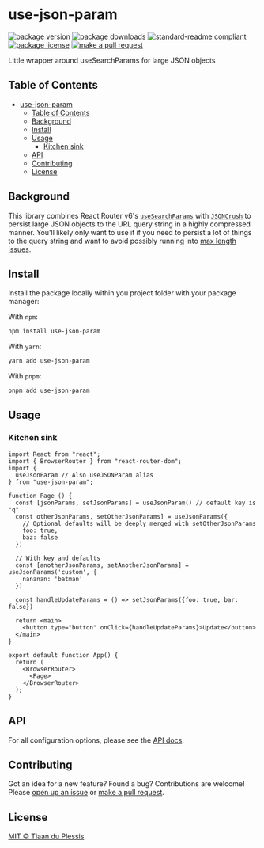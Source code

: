 
# use-json-param
[![package version](https://img.shields.io/npm/v/use-json-param.svg?style=flat-square)](https://npmjs.org/package/use-json-param)
[![package downloads](https://img.shields.io/npm/dm/use-json-param.svg?style=flat-square)](https://npmjs.org/package/use-json-param)
[![standard-readme compliant](https://img.shields.io/badge/readme%20style-standard-brightgreen.svg?style=flat-square)](https://github.com/RichardLitt/standard-readme)
[![package license](https://img.shields.io/npm/l/use-json-param.svg?style=flat-square)](https://npmjs.org/package/use-json-param)
[![make a pull request](https://img.shields.io/badge/PRs-welcome-brightgreen.svg?style=flat-square)](http://makeapullrequest.com)

Little wrapper around useSearchParams for large JSON objects

## Table of Contents
- [use-json-param](#use-json-param)
  - [Table of Contents](#table-of-contents)
  - [Background](#background)
  - [Install](#install)
  - [Usage](#usage)
    - [Kitchen sink](#kitchen-sink)
  - [API](#api)
  - [Contributing](#contributing)
  - [License](#license)

## Background

This library combines React Router v6's [`useSearchParams`](https://reactrouter.com/docs/en/v6/hooks/use-search-params) with [`JSONCrush`](https://github.com/KilledByAPixel/JSONCrush) to persist large JSON objects to the URL query string in a highly compressed manner. You'll likely only want to use it if you need to persist a lot of things to the query string and want to avoid possibly running into [max length issues](https://stackoverflow.com/questions/812925/what-is-the-maximum-possible-length-of-a-query-string).

## Install

Install the package locally within you project folder with your package manager:

With `npm`:
```sh
npm install use-json-param
```

With `yarn`:
```sh
yarn add use-json-param
```

With `pnpm`:
```sh
pnpm add use-json-param
```

## Usage

### Kitchen sink

```tsx
import React from "react";
import { BrowserRouter } from "react-router-dom";
import {
  useJsonParam // Also useJSONParam alias
} from "use-json-param";

function Page () {
  const [jsonParams, setJsonParams] = useJsonParam() // default key is "q"
  const otherJsonParams, setOtherJsonParams] = useJsonParams({
    // Optional defaults will be deeply merged with setOtherJsonParams
    foo: true,
    baz: false
  })

  // With key and defaults
  const [anotherJsonParams, setAnotherJsonParams] = useJsonParams('custom', {
    nananan: 'batman'
  })

  const handleUpdateParams = () => setJsonParams({foo: true, bar: false})

  return <main>
    <button type="button" onClick={handleUpdateParams}>Update</button>
  </main>
}

export default function App() {
  return (
    <BrowserRouter>
      <Page>
    </BrowserRouter>
  );
}
```


## API

For all configuration options, please see the [API docs](https://paka.dev/npm/use-json-param).

## Contributing

Got an idea for a new feature? Found a bug? Contributions are welcome! Please [open up an issue](https://github.com/tiaanduplessis/use-json-param/issues) or [make a pull request](https://makeapullrequest.com/).

## License

[MIT © Tiaan du Plessis](./LICENSE)
    